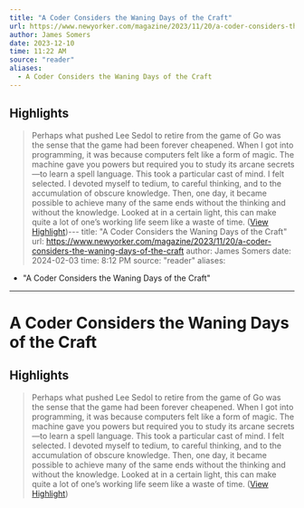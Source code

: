 ```yaml
---
title: "A Coder Considers the Waning Days of the Craft"
url: https://www.newyorker.com/magazine/2023/11/20/a-coder-considers-the-waning-days-of-the-craft
author: James Somers
date: 2023-12-10
time: 11:22 AM
source: "reader"
aliases:
  - A Coder Considers the Waning Days of the Craft
---
```

## Highlights
> Perhaps what pushed Lee Sedol to retire from the game of Go was the sense that the game had been forever cheapened. When I got into programming, it was because computers felt like a form of magic. The machine gave you powers but required you to study its arcane secrets—to learn a spell language. This took a particular cast of mind. I felt selected. I devoted myself to tedium, to careful thinking, and to the accumulation of obscure knowledge. Then, one day, it became possible to achieve many of the same ends without the thinking and without the knowledge. Looked at in a certain light, this can make quite a lot of one’s working life seem like a waste of time. ([View Highlight](https://read.readwise.io/read/01hh7ehvctwjra5vpja301xc7v))---
title: "A Coder Considers the Waning Days of the Craft"
url: https://www.newyorker.com/magazine/2023/11/20/a-coder-considers-the-waning-days-of-the-craft
author: James Somers
date: 2024-02-03
time: 8:12 PM
source: "reader"
aliases:
  - "A Coder Considers the Waning Days of the Craft"
---
# A Coder Considers the Waning Days of the Craft

## Highlights
> Perhaps what pushed Lee Sedol to retire from the game of Go was the sense that the game had been forever cheapened. When I got into programming, it was because computers felt like a form of magic. The machine gave you powers but required you to study its arcane secrets—to learn a spell language. This took a particular cast of mind. I felt selected. I devoted myself to tedium, to careful thinking, and to the accumulation of obscure knowledge. Then, one day, it became possible to achieve many of the same ends without the thinking and without the knowledge. Looked at in a certain light, this can make quite a lot of one’s working life seem like a waste of time. ([View Highlight](https://read.readwise.io/read/01hh7ehvctwjra5vpja301xc7v))

